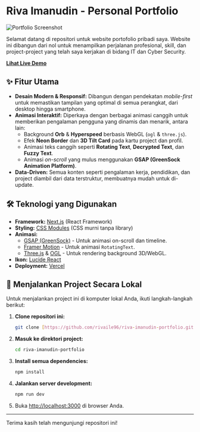# Riva Imanudin - Personal Portfolio

![Portfolio Screenshot](https://i.imgur.com/NttPwHc)

Selamat datang di repositori untuk website portofolio pribadi saya. Website ini dibangun dari nol untuk menampilkan perjalanan profesional, skill, dan project-project yang telah saya kerjakan di bidang IT dan Cyber Security.

**[ Lihat Live Demo](<https://riva-imanudin-portfolio.vercel.app/>)**

## ✨ Fitur Utama

-   **Desain Modern & Responsif:** Dibangun dengan pendekatan *mobile-first* untuk memastikan tampilan yang optimal di semua perangkat, dari desktop hingga smartphone.
-   **Animasi Interaktif:** Diperkaya dengan berbagai animasi canggih untuk memberikan pengalaman pengguna yang dinamis dan menarik, antara lain:
    -   Background **Orb** & **Hyperspeed** berbasis WebGL (`ogl` & `three.js`).
    -   Efek **Neon Border** dan **3D Tilt Card** pada kartu project dan profil.
    -   Animasi teks canggih seperti **Rotating Text**, **Decrypted Text**, dan **Fuzzy Text**.
    -   Animasi *on-scroll* yang mulus menggunakan **GSAP (GreenSock Animation Platform)**.
-   **Data-Driven:** Semua konten seperti pengalaman kerja, pendidikan, dan project diambil dari data terstruktur, membuatnya mudah untuk di-update.

## 🛠️ Teknologi yang Digunakan

-   **Framework:** [Next.js](https://nextjs.org/) (React Framework)
-   **Styling:** [CSS Modules](https://github.com/css-modules/css-modules) (CSS murni tanpa library)
-   **Animasi:**
    -   [GSAP (GreenSock)](https://gsap.com/) - Untuk animasi on-scroll dan timeline.
    -   [Framer Motion](https://www.framer.com/motion/) - Untuk animasi `RotatingText`.
    -   [Three.js](https://threejs.org/) & [OGL](https://oframe.github.io/ogl/_site/) - Untuk rendering background 3D/WebGL.
-   **Ikon:** [Lucide React](https://lucide.dev/)
-   **Deployment:** [Vercel](https://vercel.com/)

## 🚀 Menjalankan Project Secara Lokal

Untuk menjalankan project ini di komputer lokal Anda, ikuti langkah-langkah berikut:

1.  **Clone repositori ini:**
    ```bash
    git clone [https://github.com/rivaile96/riva-imanudin-portfolio.git](https://github.com/rivaile96/riva-imanudin-portfolio.git)
    ```

2.  **Masuk ke direktori project:**
    ```bash
    cd riva-imanudin-portfolio
    ```

3.  **Install semua dependencies:**
    ```bash
    npm install
    ```

4.  **Jalankan server development:**
    ```bash
    npm run dev
    ```

5.  Buka [http://localhost:3000](http://localhost:3000) di browser Anda.

---

Terima kasih telah mengunjungi repositori ini!
